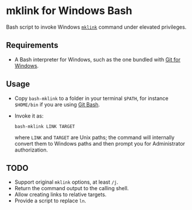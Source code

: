 # mklink for Windows Bash

Bash script to invoke Windows [`mklink`] command under elevated privileges.

## Requirements

- A Bash interpreter for Windows, such as the one bundled with [Git for
  Windows].

## Usage

- Copy `bash-mklink` to a folder in your terminal `$PATH`, for instance
  `$HOME/bin` if you are using [Git Bash].

- Invoke it as:

      bash-mklink LINK TARGET

  where `LINK` and `TARGET` are Unix paths; the command will internally convert
  them to Windows paths and then prompt you for Administrator authorization.

## TODO

- Support original `mklink` options, at least `/j`.
- Return the command output to the calling shell.
- Allow creating links to relative targets.
- Provide a script to replace `ln`.


[`mklink`]: https://docs.microsoft.com/en-us/windows-server/administration/windows-commands/mklink
[Git for Windows]: https://gitforwindows.org/
[Git Bash]: https://gitforwindows.org/#bash
